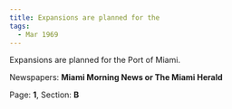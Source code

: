 ```yaml
---  
title: Expansions are planned for the  
tags:  
  - Mar 1969  
---  
```

  
Expansions are planned for the Port of Miami.  
  
Newspapers: **Miami Morning News or The Miami Herald**  
  
Page: **1**, Section: **B** 
